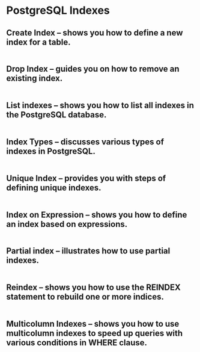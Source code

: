 # PostgreSQL Indexes

## Create Index – shows you how to define a new index for a table.

```sql

```

## Drop Index – guides you on how to remove an existing index.

```sql

```

## List indexes – shows you how to list all indexes in the PostgreSQL database.

```sql

```

## Index Types – discusses various types of indexes in PostgreSQL.

```sql

```

## Unique Index – provides you with steps of defining unique indexes.

```sql

```

## Index on Expression – shows you how to define an index based on expressions.

```sql

```

## Partial index – illustrates how to use partial indexes.

```sql

```

## Reindex – shows you how to use the REINDEX statement to rebuild one or more indices.

```sql

```

## Multicolumn Indexes – shows you how to use multicolumn indexes to speed up queries with various conditions in WHERE clause.

```sql

```

